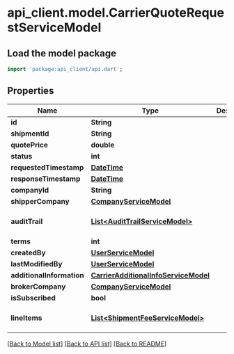 # api_client.model.CarrierQuoteRequestServiceModel

## Load the model package
```dart
import 'package:api_client/api.dart';
```

## Properties
Name | Type | Description | Notes
------------ | ------------- | ------------- | -------------
**id** | **String** |  | [optional] 
**shipmentId** | **String** |  | [optional] 
**quotePrice** | **double** |  | [optional] 
**status** | **int** |  | [optional] 
**requestedTimestamp** | [**DateTime**](DateTime.md) |  | [optional] 
**responseTimestamp** | [**DateTime**](DateTime.md) |  | [optional] 
**companyId** | **String** |  | [optional] 
**shipperCompany** | [**CompanyServiceModel**](CompanyServiceModel.md) |  | [optional] 
**auditTrail** | [**List&lt;AuditTrailServiceModel&gt;**](AuditTrailServiceModel.md) |  | [optional] [default to []]
**terms** | **int** |  | [optional] 
**createdBy** | [**UserServiceModel**](UserServiceModel.md) |  | [optional] 
**lastModifiedBy** | [**UserServiceModel**](UserServiceModel.md) |  | [optional] 
**additionalInformation** | [**CarrierAdditionalInfoServiceModel**](CarrierAdditionalInfoServiceModel.md) |  | [optional] 
**brokerCompany** | [**CompanyServiceModel**](CompanyServiceModel.md) |  | [optional] 
**isSubscribed** | **bool** |  | [optional] 
**lineItems** | [**List&lt;ShipmentFeeServiceModel&gt;**](ShipmentFeeServiceModel.md) |  | [optional] [default to []]

[[Back to Model list]](../README.md#documentation-for-models) [[Back to API list]](../README.md#documentation-for-api-endpoints) [[Back to README]](../README.md)


